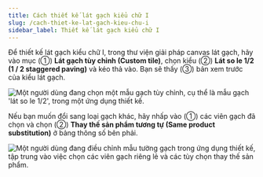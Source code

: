 ```yaml
---
title: Cách thiết kế lát gạch kiểu chữ I
slug: /cach-thiet-ke-lat-gach-kieu-chu-i
sidebar_label: Thiết kế lát gạch kiểu chữ I
---
```


Để thiết kế lát gạch kiểu chữ I, trong thư viện giải pháp canvas lát gạch, hãy vào mục (①) **Lát gạch tùy chỉnh (Custom tile)**, chọn kiểu (②) **Lát so le 1/2 (1 / 2 staggered paving)** và kéo thả vào. Bạn sẽ thấy (③) bản xem trước của kiểu lát gạch.

![Một người dùng đang chọn một mẫu gạch tùy chỉnh, cụ thể là mẫu gạch 'lát so le 1/2', trong một ứng dụng thiết kế.](https://storage.googleapis.com/jegavn_kb/images/f6a1cfc9-c7cc-4765-b0c4-9ab99f5daca9.png)

Nếu bạn muốn đổi sang loại gạch khác, hãy nhấp vào (①) các viên gạch đã chọn và chọn (②) **Thay thế sản phẩm tương tự (Same product substitution)** ở bảng thông số bên phải.

![Một người dùng đang điều chỉnh mẫu tường gạch trong ứng dụng thiết kế, tập trung vào việc chọn các viên gạch riêng lẻ và các tùy chọn thay thế sản phẩm.](https://storage.googleapis.com/jegavn_kb/images/aeea0c65-7c01-491f-99be-24e18263d768.png)